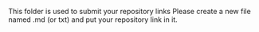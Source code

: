 This folder is used to submit your repository links Please create a new file named .md (or txt) and put your repository link in it.
